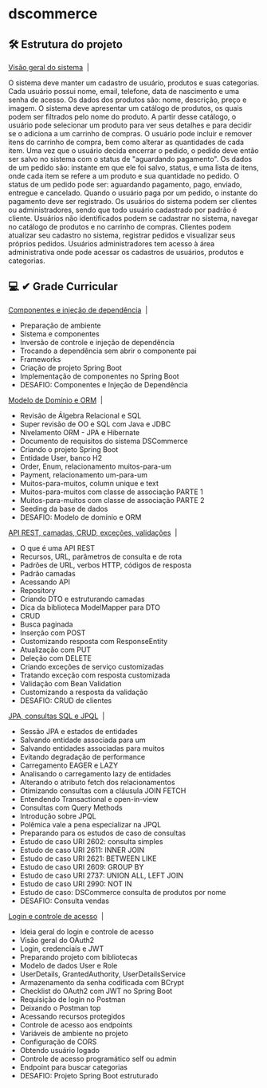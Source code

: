 # dscommerce

## 🛠 Estrutura do projeto

<a href="#-Estrutura-do-projeto">Visão geral do sistema</a>&nbsp;&nbsp;|&nbsp;&nbsp;

O sistema deve manter um cadastro de usuário, produtos e suas categorias. Cada
usuário possui nome, email, telefone, data de nascimento e uma senha de acesso. Os
dados dos produtos são: nome, descrição, preço e imagem. O sistema deve apresentar
um catálogo de produtos, os quais podem ser filtrados pelo nome do produto. A partir
desse catálogo, o usuário pode selecionar um produto para ver seus detalhes e para
decidir se o adiciona a um carrinho de compras. O usuário pode incluir e remover itens
do carrinho de compra, bem como alterar as quantidades de cada item. Uma vez que o
usuário decida encerrar o pedido, o pedido deve então ser salvo no sistema com o status
de "aguardando pagamento". Os dados de um pedido são: instante em que ele foi salvo,
status, e uma lista de itens, onde cada item se refere a um produto e sua quantidade no
pedido. O status de um pedido pode ser: aguardando pagamento, pago, enviado,
entregue e cancelado. Quando o usuário paga por um pedido, o instante do pagamento
deve ser registrado. Os usuários do sistema podem ser clientes ou administradores,
sendo que todo usuário cadastrado por padrão é cliente. Usuários não identificados
podem se cadastrar no sistema, navegar no catálogo de produtos e no carrinho de
compras. Clientes podem atualizar seu cadastro no sistema, registrar pedidos e visualizar
seus próprios pedidos. Usuários administradores tem acesso à área administrativa onde
pode acessar os cadastros de usuários, produtos e categorias. 

## 💻 ✔ Grade Curricular

<a href="#-Grade-Curricular">Componentes e injeção de dependência</a>&nbsp;&nbsp;|&nbsp;&nbsp;
  * Preparação de ambiente
  * Sistema e componentes
  * Inversão de controle e injeção de dependência
  * Trocando a dependência sem abrir o componente pai
  * Frameworks
  * Criação de projeto Spring Boot
  * Implementação de componentes no Spring Boot
  * DESAFIO: Componentes e Injeção de Dependência

<a href="#-Grade-Curricular">Modelo de Domínio e ORM</a>&nbsp;&nbsp;|&nbsp;&nbsp;
  * Revisão de Álgebra Relacional e SQL
  * Super revisão de OO e SQL com Java e JDBC
  * Nivelamento ORM - JPA e Hibernate
  * Documento de requisitos do sistema DSCommerce
  * Criando o projeto Spring Boot
  * Entidade User, banco H2
  * Order, Enum, relacionamento muitos-para-um
  * Payment, relacionamento um-para-um
  * Muitos-para-muitos, column unique e text
  * Muitos-para-muitos com classe de associação PARTE 1
  * Muitos-para-muitos com classe de associação PARTE 2
  * Seeding da base de dados
  * DESAFIO: Modelo de domínio e ORM

<a href="#-Grade-Curricular">API REST, camadas, CRUD, exceções, validações</a>&nbsp;&nbsp;|&nbsp;&nbsp;
  * O que é uma API REST
  * Recursos, URL, parâmetros de consulta e de rota
  * Padrões de URL, verbos HTTP, códigos de resposta
  * Padrão camadas
  * Acessando API
  * Repository
  * Criando DTO e estruturando camadas
  * Dica da biblioteca ModelMapper para DTO
  * CRUD
  * Busca paginada
  * Inserção com POST
  * Customizando resposta com ResponseEntity
  * Atualização com PUT
  * Deleção com DELETE
  * Criando exceções de serviço customizadas
  * Tratando exceção com resposta customizada
  * Validação com Bean Validation
  * Customizando a resposta da validação
  * DESAFIO: CRUD de clientes

<a href="#-Grade-Curricular">JPA, consultas SQL e JPQL</a>&nbsp;&nbsp;|&nbsp;&nbsp;
  * Sessão JPA e estados de entidades
  * Salvando entidade associada para um
  * Salvando entidades associadas para muitos
  * Evitando degradação de performance
  * Carregamento EAGER e LAZY
  * Analisando o carregamento lazy de entidades
  * Alterando o atributo fetch dos relacionamentos
  * Otimizando consultas com a cláusula JOIN FETCH
  * Entendendo Transactional e open-in-view
  * Consultas com Query Methods
  * Introdução sobre JPQL
  * Polêmica vale a pena especializar na JPQL
  * Preparando para os estudos de caso de consultas
  * Estudo de caso URI 2602: consulta simples
  * Estudo de caso URI 2611: INNER JOIN
  * Estudo de caso URI 2621: BETWEEN LIKE
  * Estudo de caso URI 2609: GROUP BY
  * Estudo de caso URI 2737: UNION ALL, LEFT JOIN
  * Estudo de caso URI 2990: NOT IN
  * Estudo de caso: DSCommerce consulta de produtos por nome
  * DESAFIO: Consulta vendas

<a href="#-Grade-Curricular">Login e controle de acesso</a>&nbsp;&nbsp;|&nbsp;&nbsp;
  * Ideia geral do login e controle de acesso
  * Visão geral do OAuth2
  * Login, credenciais e JWT
  * Preparando projeto com bibliotecas
  * Modelo de dados User e Role
  * UserDetails, GrantedAuthority, UserDetailsService
  * Armazenamento da senha codificada com BCrypt
  * Checklist do OAuth2 com JWT no Spring Boot
  * Requisição de login no Postman
  * Deixando o Postman top
  * Acessando recursos protegidos
  * Controle de acesso aos endpoints
  * Variáveis de ambiente no projeto
  * Configuração de CORS
  * Obtendo usuário logado
  * Controle de acesso programático self ou admin
  * Endpoint para buscar categorias
  * DESAFIO: Projeto Spring Boot estruturado
